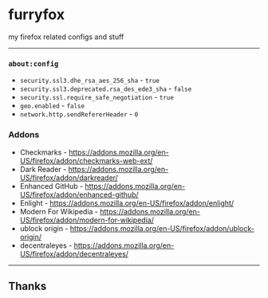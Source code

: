 # furryfox
my firefox related configs and stuff

---

### `about:config`

- `security.ssl3.dhe_rsa_aes_256_sha` - `true`
- `security.ssl3.deprecated.rsa_des_ede3_sha` - `false`
- `security.ssl.require_safe_negotiation` - `true`
- `geo.enabled` - `false`
- `network.http.sendRefererHeader` - `0`

### Addons

- Checkmarks - https://addons.mozilla.org/en-US/firefox/addon/checkmarks-web-ext/
- Dark Reader - https://addons.mozilla.org/en-US/firefox/addon/darkreader/
- Enhanced GitHub - https://addons.mozilla.org/en-US/firefox/addon/enhanced-github/
- Enlight - https://addons.mozilla.org/en-US/firefox/addon/enlight/
- Modern For Wikipedia - https://addons.mozilla.org/en-US/firefox/addon/modern-for-wikipedia/
- ublock origin - https://addons.mozilla.org/en-US/firefox/addon/ublock-origin/
- decentraleyes - https://addons.mozilla.org/en-US/firefox/addon/decentraleyes/

---
## Thanks
